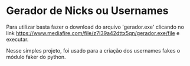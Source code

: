 # Gerador de Nicks ou Usernames

Para utilizar basta fazer o download do arquivo 'gerador.exe' clicando no link https://www.mediafire.com/file/z7l39a42dttx5qn/gerador.exe/file e executar.

Nesse simples projeto, foi usado para a criação dos usernames fakes o módulo faker do python.
